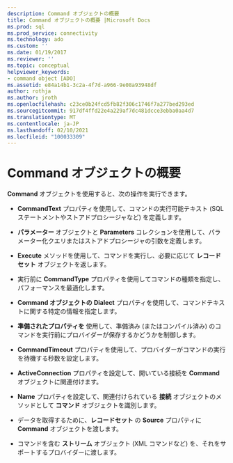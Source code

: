 ```yaml
---
description: Command オブジェクトの概要
title: Command オブジェクトの概要 |Microsoft Docs
ms.prod: sql
ms.prod_service: connectivity
ms.technology: ado
ms.custom: ''
ms.date: 01/19/2017
ms.reviewer: ''
ms.topic: conceptual
helpviewer_keywords:
- command object [ADO]
ms.assetid: e84a14b1-3c2a-4f7d-a966-9e08a93948df
author: rothja
ms.author: jroth
ms.openlocfilehash: c23ce0b24fcd5fb82f306c1746f7a277bed293ed
ms.sourcegitcommit: 917df4ffd22e4a229af7dc481dcce3ebba0aa4d7
ms.translationtype: MT
ms.contentlocale: ja-JP
ms.lasthandoff: 02/10/2021
ms.locfileid: "100033309"
---
```

# <a name="command-object-overview"></a>Command オブジェクトの概要
**Command** オブジェクトを使用すると、次の操作を実行できます。  
  
-   **CommandText** プロパティを使用して、コマンドの実行可能テキスト (SQL ステートメントやストアドプロシージャなど) を定義します。  
  
-   **パラメーター** オブジェクトと **Parameters** コレクションを使用して、パラメーター化クエリまたはストアドプロシージャの引数を定義します。  
  
-   **Execute** メソッドを使用して、コマンドを実行し、必要に応じて **レコードセット** オブジェクトを返します。  
  
-   実行前に **CommandType** プロパティを使用してコマンドの種類を指定し、パフォーマンスを最適化します。  
  
-   **Command オブジェクトの** **Dialect** プロパティを使用して、コマンドテキストに関する特定の情報を指定します。  
  
-   **準備されたプロパティを** 使用して、準備済み (またはコンパイル済み) のコマンドを実行前にプロバイダーが保存するかどうかを制御します。  
  
-   **CommandTimeout** プロパティを使用して、プロバイダーがコマンドの実行を待機する秒数を設定します。  
  
-   **ActiveConnection** プロパティを設定して、開いている接続を **Command** オブジェクトに関連付けます。  
  
-   **Name** プロパティを設定して、関連付けられている **接続** オブジェクトのメソッドとして **コマンド** オブジェクトを識別します。  
  
-   データを取得するために、**レコードセット** の **Source** プロパティに **Command** オブジェクトを渡します。  
  
-   コマンドを含む **ストリーム** オブジェクト (XML コマンドなど) を、それをサポートするプロバイダーに渡します。
